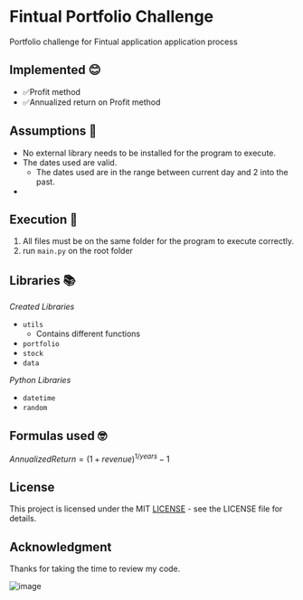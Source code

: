 # Fintual Portfolio Challenge
Portfolio challenge for Fintual application application process

## Implemented 😊
* ✅Profit method
* ✅Annualized return on Profit method

## Assumptions 🤔
* No external library needs to be installed for the   program to execute.
* The dates used are valid.
  * The dates used are in the range between current day and 2 into the past.
* 

## Execution 🏃
1) All files must be on the same folder for the program to execute correctly.
2) run ```main.py``` on the root folder

## Libraries 📚
*Created Libraries*
* ```utils```
  * Contains different functions 
* ```portfolio```
* ```stock```
* ```data```

*Python Libraries* 
  * ```datetime```
  * ```random```

## Formulas used 🤓

$Annualized Return = (1 + revenue)^{1/years} - 1$

## License
This project is licensed under the MIT [LICENSE](LICENSE) - see the LICENSE file for details.

## Acknowledgment
Thanks for taking the time to review my code.

![image](https://i.kym-cdn.com/entries/icons/mobile/000/028/021/work.jpg "image") 